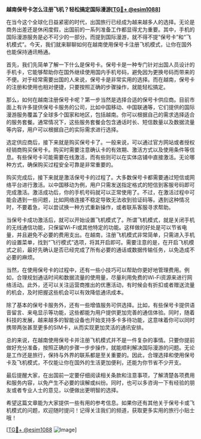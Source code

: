 **越南保号卡怎么注册飞机？轻松搞定国际漫游[[TG💪+ @esim1088](https://t.me/s/esim1088)]**

在当今这个全球化日益紧密的时代，出国旅行已经成为越来越多人的选择。无论是商务出差还是休闲度假，出国前的一系列准备工作都显得尤为重要。其中，手机的国际漫游服务是必不可少的一部分。而提到国际漫游，就不得不提“保号卡”和“飞机模式”。今天，我们就来聊聊如何在越南使用保号卡注册飞机模式，让你在国外也能保持通讯畅通。

首先，我们先简单了解一下什么是保号卡。保号卡是一种专门针对出国人员设计的手机卡，它能够帮助你在国外继续使用国内手机号码，避免因为更换号码而带来的不便。对于经常需要出国的人来说，保号卡是非常实用的选择。而在越南，保号卡的注册和使用也相对便捷，只要按照正确的步骤操作，就能轻松搞定。

那么，如何在越南注册保号卡呢？第一步当然是选择合适的保号卡供应商。目前市面上有许多提供保号卡服务的公司，比如中国移动、中国联通等，它们提供的国际漫游服务覆盖了全球多个国家和地区，包括越南。你可以根据自己的需求选择适合的服务套餐。通常情况下，这些服务套餐会包含通话时长、短信数量以及数据流量等内容，用户可以根据自己的实际需求进行选择。

选定供应商后，接下来就是购买保号卡了。一般来说，可以通过官方网站或者授权经销商购买保号卡。购买时需要注意确认卡的有效期、激活方式以及使用条件等信息。有些保号卡可能需要在线激活，而有些则可以在实体店铺中直接激活。无论哪种方式，确保购买过程安全可靠是非常重要的。

购买完成后，接下来就是激活保号卡的过程了。大多数保号卡都需要通过短信或网络平台进行激活。以中国移动为例，用户只需发送指定格式的短信到客服号码即可完成激活。激活成功后，你的手机号码就可以正常使用了。不过，在激活过程中可能会遇到一些问题，比如网络连接不稳定导致无法收到验证码等。遇到这种情况时，不要着急，可以尝试换一种方式重新操作，或者联系客服寻求帮助。

当保号卡成功激活后，就可以开始设置飞机模式了。所谓飞机模式，就是关闭手机的无线通信功能，只保留Wi-Fi或其他特定的功能。这样做的好处是可以节省电量，并且避免不必要的费用支出。在越南，注册飞机模式非常简单，只需进入手机的设置菜单，找到“飞行模式”选项，将其开启即可。需要注意的是，在开启飞机模式之前，最好先确认是否已经完成了所有必要的通话或数据传输任务，以免造成不必要的麻烦。

当然，在使用保号卡的过程中，还有一些小技巧可以帮助你更好地管理费用。例如，合理规划通话时间和数据流量的使用量，尽量利用免费的Wi-Fi资源来进行网络活动。此外，还可以关注运营商推出的优惠活动，有时候会有折扣或者赠送流量的机会，及时把握这些机会可以有效降低通讯成本。

除了基本的保号卡服务外，还有一些增值服务可供选择。比如，有些保号卡提供语音留言、来电显示等功能，这些都能为用户提供更加完善的通信体验。同时，随着科技的发展，越来越多的智能设备也开始支持多卡多待功能，这意味着你可以同时携带两张甚至更多的SIM卡，从而实现更加灵活的通讯安排。

总的来说，在越南使用保号卡并注册飞机模式并不是一件复杂的事情。只要你提前做好充分准备，按照正确的步骤一步步操作，就能顺利解决国际漫游的问题。无论是工作还是旅行，保持与外界的联系都是至关重要的。因此，合理选择和使用保号卡及飞机模式，不仅能让你在国外的生活更加便利，还能为你节省不少开支。

最后提醒大家，在出国前一定要仔细阅读相关条款和注意事项，了解清楚各项费用和服务内容，以免产生不必要的误解或纠纷。同时，也可以多咨询一下有经验的朋友或者专业人士的意见，以便做出更明智的选择。

希望这篇文章能为大家提供一些有用的参考信息。如果你还有其他关于保号卡或飞机模式的问题，欢迎随时提问！记得关注我们的频道，获取更多实用的旅行小贴士哦！

[[TG💪+ @esim1088](https://t.me/s/esim1088) ![Image](https://i.postimg.cc/4NQfJmqS/Snipaste-2025-05-13-00-14-12.png)]